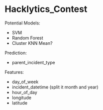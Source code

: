 # Hacklytics_Contest

Potential Models:
* SVM
* Random Forest
* Cluster KNN Mean?

Prediction:
* parent_incident_type

Features:
* day_of_week
* incident_datetime (split it month and year)
* hour_of_day
* longitude
* latitude
